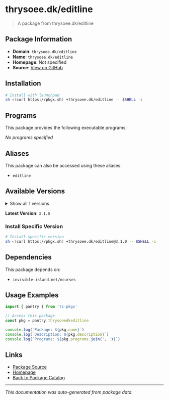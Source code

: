 # thrysoee.dk/editline

> A package from thrysoee.dk/editline

## Package Information

- **Domain**: `thrysoee.dk/editline`
- **Name**: `thrysoee.dk/editline`
- **Homepage**: Not specified
- **Source**: [View on GitHub](https://github.com/pkgxdev/pantry/tree/main/projects/thrysoee.dk/editline/package.yml)

## Installation

```bash
# Install with launchpad
sh <(curl https://pkgx.sh) +thrysoee.dk/editline -- $SHELL -i
```

## Programs

This package provides the following executable programs:

*No programs specified*

## Aliases

This package can also be accessed using these aliases:

- `editline`

## Available Versions

<details>
<summary>Show all 1 versions</summary>

- `3.1.0`

</details>

**Latest Version**: `3.1.0`

### Install Specific Version

```bash
# Install specific version
sh <(curl https://pkgx.sh) +thrysoee.dk/editline@3.1.0 -- $SHELL -i
```

## Dependencies

This package depends on:

- `invisible-island.net/ncurses`

## Usage Examples

```typescript
import { pantry } from 'ts-pkgx'

// Access this package
const pkg = pantry.thrysoeedkeditline

console.log(`Package: ${pkg.name}`)
console.log(`Description: ${pkg.description}`)
console.log(`Programs: ${pkg.programs.join(', ')}`)
```

## Links

- [Package Source](https://github.com/pkgxdev/pantry/tree/main/projects/thrysoee.dk/editline/package.yml)
- [Homepage](#)
- [Back to Package Catalog](../package-catalog.md)

---

*This documentation was auto-generated from package data.*
